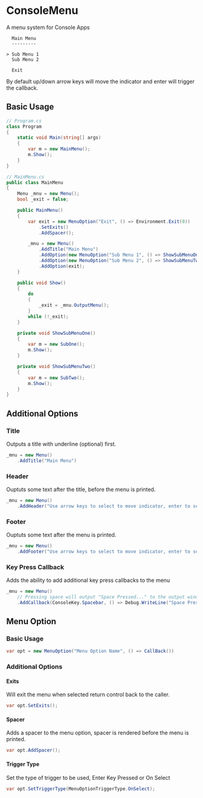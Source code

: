 # ConsoleMenu

A menu system for Console Apps

```
  Main Menu
  ---------

> Sub Menu 1
  Sub Menu 2

  Exit
```

By default up/down arrow keys will move the indicator and enter will trigger the callback.

## Basic Usage
```c#
// Program.cs
class Program
{
    static void Main(string[] args)
    {
        var m = new MainMenu();
        m.Show();
    }
}
```
```c#
// MainMenu.cs
public class MainMenu
{
    Menu _mnu = new Menu();
    bool _exit = false;

    public MainMenu()
    {
        var exit = new MenuOption("Exit", () => Environment.Exit(0))
            .SetExits()
            .AddSpacer();

        _mnu = new Menu()
            .AddTitle("Main Menu")
            .AddOption(new MenuOption("Sub Menu 1", () => ShowSubMenuOne()))
            .AddOption(new MenuOption("Sub Menu 2", () => ShowSubMenuTwo()))
            .AddOption(exit);
    }

    public void Show()
    {
        do
        {
            _exit = _mnu.OutputMenu();
        }
        while (!_exit);
    }

    private void ShowSubMenuOne()
    {
        var m = new SubOne();
        m.Show();
    }

    private void ShowSubMenuTwo()
    {
        var m = new SubTwo();
        m.Show();
    }
}
```
## Additional Options

### Title

Outputs a title with underline (optional) first.

```c#
_mnu = new Menu()
    .AddTitle("Main Menu")
```

### Header

Ouptuts some text after the title, before the menu is printed.

```c#
_mnu = new Menu()
    .AddHeader("Use arrow keys to select to move indicator, enter to select...")
```

### Footer

Ouptuts some text after the menu is printed.

```c#
_mnu = new Menu()
    .AddFooter("Use arrow keys to select to move indicator, enter to select...")
```

### Key Press Callback

Adds the ability to add additional key press callbacks to the menu

```c#
_mnu = new Menu()
    // Pressing space will output "Space Pressed..." to the output window in Visual Studio
    .AddCallback(ConsoleKey.Spacebar, () => Debug.WriteLine("Space Pressed..."))
```

## Menu Option
### Basic Usage
```c#
var opt = new MenuOption("Menu Option Name", () => CallBack())
```
### Additional Options
#### Exits

Will exit the menu when selected return control back to the caller.

```c#
var opt.SetExits();
```
#### Spacer

Adds a spacer to the menu option, spacer is rendered before the menu is printed.

```c#
var opt.AddSpacer();
```

#### Trigger Type

Set the type of trigger to be used, Enter Key Pressed or On Select

```c#
var opt.SetTriggerType(MenuOptionTriggerType.OnSelect);
```

